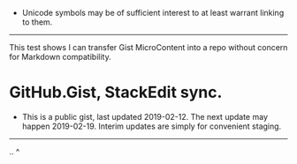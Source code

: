 * Unicode symbols may be of sufficient interest to at least warrant linking to them.  

<hr>

This test shows I can transfer Gist MicroContent into a repo without concern for Markdown compatibility.


# GitHub.Gist, StackEdit sync.
- This is a public gist, last updated 2019-02-12.  The next update may happen 2019-02-19.  Interim updates are simply for convenient staging.

<hr>
..
^

